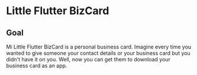 # Little Flutter BizCard

## Goal

Mi Little Flutter BizCard is a personal business card. Imagine every time you wanted to give someone your contact details or your business card but you didn't have it on you. Well, now you can get them to download your business card as an app.
